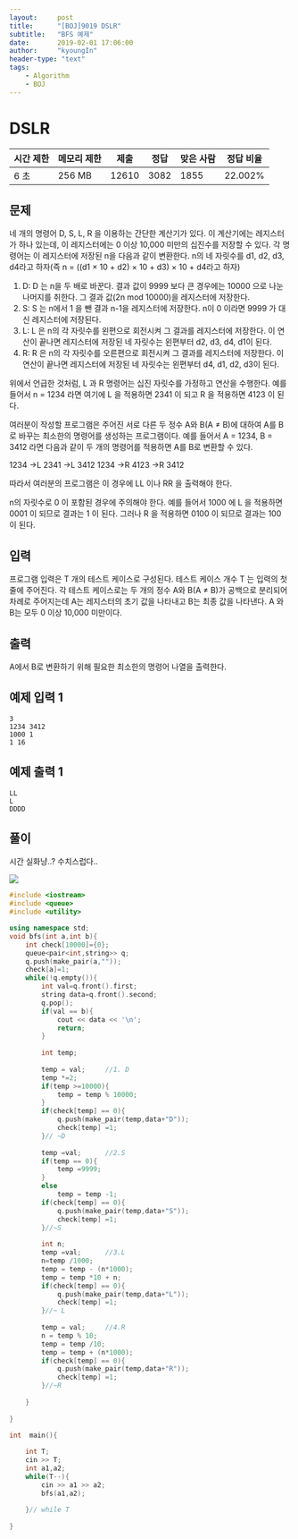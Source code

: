 ```yaml
---
layout:     post
title:      "[BOJ]9019 DSLR"
subtitle:   "BFS 예제"
date:       2019-02-01 17:06:00
author:     "kyoungIn"
header-type: "text"
tags:
    - Algorithm
    - BOJ
---
```

# DSLR 

| 시간 제한 | 메모리 제한 | 제출  | 정답 | 맞은 사람 | 정답 비율 |
| --------- | ----------- | ----- | ---- | --------- | --------- |
| 6 초      | 256 MB      | 12610 | 3082 | 1855      | 22.002%   |

## 문제

네 개의 명령어 D, S, L, R 을 이용하는 간단한 계산기가 있다. 이 계산기에는 레지스터가 하나 있는데, 이 레지스터에는 0 이상 10,000 미만의 십진수를 저장할 수 있다. 각 명령어는 이 레지스터에 저장된 n을 다음과 같이 변환한다. n의 네 자릿수를 d1, d2, d3, d4라고 하자(즉 n = ((d1 × 10 + d2) × 10 + d3) × 10 + d4라고 하자)

1. D: D 는 n을 두 배로 바꾼다. 결과 값이 9999 보다 큰 경우에는 10000 으로 나눈 나머지를 취한다. 그 결과 값(2n mod 10000)을 레지스터에 저장한다.
2. S: S 는 n에서 1 을 뺀 결과 n-1을 레지스터에 저장한다. n이 0 이라면 9999 가 대신 레지스터에 저장된다.
3. L: L 은 n의 각 자릿수를 왼편으로 회전시켜 그 결과를 레지스터에 저장한다. 이 연산이 끝나면 레지스터에 저장된 네 자릿수는 왼편부터 d2, d3, d4, d1이 된다.
4. R: R 은 n의 각 자릿수를 오른편으로 회전시켜 그 결과를 레지스터에 저장한다. 이 연산이 끝나면 레지스터에 저장된 네 자릿수는 왼편부터 d4, d1, d2, d3이 된다.

위에서 언급한 것처럼, L 과 R 명령어는 십진 자릿수를 가정하고 연산을 수행한다. 예를 들어서 n = 1234 라면 여기에 L 을 적용하면 2341 이 되고 R 을 적용하면 4123 이 된다.

여러분이 작성할 프로그램은 주어진 서로 다른 두 정수 A와 B(A ≠ B)에 대하여 A를 B로 바꾸는 최소한의 명령어를 생성하는 프로그램이다. 예를 들어서 A = 1234, B = 3412 라면 다음과 같이 두 개의 명령어를 적용하면 A를 B로 변환할 수 있다.

1234 →L 2341 →L 3412
1234 →R 4123 →R 3412

따라서 여러분의 프로그램은 이 경우에 LL 이나 RR 을 출력해야 한다.

n의 자릿수로 0 이 포함된 경우에 주의해야 한다. 예를 들어서 1000 에 L 을 적용하면 0001 이 되므로 결과는 1 이 된다. 그러나 R 을 적용하면 0100 이 되므로 결과는 100 이 된다.

## 입력

프로그램 입력은 T 개의 테스트 케이스로 구성된다. 테스트 케이스 개수 T 는 입력의 첫 줄에 주어진다. 각 테스트 케이스로는 두 개의 정수 A와 B(A ≠ B)가 공백으로 분리되어 차례로 주어지는데 A는 레지스터의 초기 값을 나타내고 B는 최종 값을 나타낸다. A 와 B는 모두 0 이상 10,000 미만이다.

## 출력

A에서 B로 변환하기 위해 필요한 최소한의 명령어 나열을 출력한다.

## 예제 입력 1 

```
3
1234 3412
1000 1
1 16
```

## 예제 출력 1 

```
LL
L
DDDD
```

## 풀이 

시간 실화냥..? 수치스럽다..

![]([ruddls00114.github.io](https://github.com/ruddls00114/ruddls00114.github.io)/[img](https://github.com/ruddls00114/ruddls00114.github.io/tree/master/img)/**algorithm1.png**)



```cpp
#include <iostream>
#include <queue>
#include <utility>

using namespace std;
void bfs(int a,int b){
    int check[10000]={0};
    queue<pair<int,string>> q;
    q.push(make_pair(a,""));
    check[a]=1;
    while(!q.empty()){
        int val=q.front().first;
        string data=q.front().second;
        q.pop();
        if(val == b){
            cout << data << '\n';
            return;
        }
        
        int temp;
        
        temp = val;     //1. D
        temp *=2;
        if(temp >=10000){
            temp = temp % 10000;
        }
        if(check[temp] == 0){
            q.push(make_pair(temp,data+"D"));
            check[temp] =1;
        }// ~D
        
        temp =val;      //2.S
        if(temp == 0){
            temp =9999;
        }
        else
            temp = temp -1;
        if(check[temp] == 0){
            q.push(make_pair(temp,data+"S"));
            check[temp] =1;
        }//~S
        
        int n;
        temp =val;      //3.L
        n=temp /1000;
        temp = temp - (n*1000);
        temp = temp *10 + n;
        if(check[temp] == 0){
            q.push(make_pair(temp,data+"L"));
            check[temp] =1;
        }//~ L
        
        temp = val;     //4.R
        n = temp % 10;
        temp = temp /10;
        temp = temp + (n*1000);
        if(check[temp] == 0){
            q.push(make_pair(temp,data+"R"));
            check[temp] =1;
        }//~R
        
    }
    
}

int  main(){
    
    int T;
    cin >> T;
    int a1,a2;
    while(T--){
        cin >> a1 >> a2;
        bfs(a1,a2);
        
    }// while T
    
}

```

